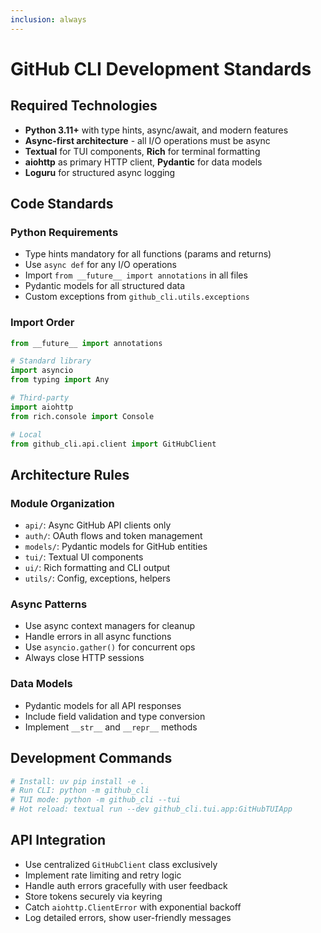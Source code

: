 ```yaml
---
inclusion: always
---
```


# GitHub CLI Development Standards

## Required Technologies
- **Python 3.11+** with type hints, async/await, and modern features
- **Async-first architecture** - all I/O operations must be async
- **Textual** for TUI components, **Rich** for terminal formatting
- **aiohttp** as primary HTTP client, **Pydantic** for data models
- **Loguru** for structured async logging

## Code Standards

### Python Requirements
- Type hints mandatory for all functions (params and returns)
- Use `async def` for any I/O operations
- Import `from __future__ import annotations` in all files
- Pydantic models for all structured data
- Custom exceptions from `github_cli.utils.exceptions`

### Import Order
```python
from __future__ import annotations

# Standard library
import asyncio
from typing import Any

# Third-party
import aiohttp
from rich.console import Console

# Local
from github_cli.api.client import GitHubClient
```

## Architecture Rules

### Module Organization
- `api/`: Async GitHub API clients only
- `auth/`: OAuth flows and token management  
- `models/`: Pydantic models for GitHub entities
- `tui/`: Textual UI components
- `ui/`: Rich formatting and CLI output
- `utils/`: Config, exceptions, helpers

### Async Patterns
- Use async context managers for cleanup
- Handle errors in all async functions
- Use `asyncio.gather()` for concurrent ops
- Always close HTTP sessions

### Data Models
- Pydantic models for all API responses
- Include field validation and type conversion
- Implement `__str__` and `__repr__` methods

## Development Commands
```bash
# Install: uv pip install -e .
# Run CLI: python -m github_cli
# TUI mode: python -m github_cli --tui
# Hot reload: textual run --dev github_cli.tui.app:GitHubTUIApp
```

## API Integration
- Use centralized `GitHubClient` class exclusively
- Implement rate limiting and retry logic
- Handle auth errors gracefully with user feedback
- Store tokens securely via keyring
- Catch `aiohttp.ClientError` with exponential backoff
- Log detailed errors, show user-friendly messages
